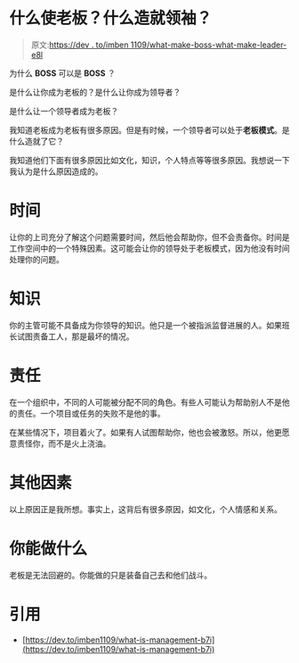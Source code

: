 # 什么使老板？什么造就领袖？

> 原文:[https://dev . to/imben 1109/what-make-boss-what-make-leader-e8l](https://dev.to/imben1109/what-make-boss-what-make-leader-e8l)

为什么 **BOSS** 可以是 **BOSS** ？

是什么让你成为老板的？是什么让你成为领导者？

是什么让一个领导者成为老板？

我知道老板成为老板有很多原因。但是有时候，一个领导者可以处于**老板模式**。是什么造就了它？

我知道他们下面有很多原因比如文化，知识，个人特点等等很多原因。我想说一下我认为是什么原因造成的。

# 时间

让你的上司充分了解这个问题需要时间，然后他会帮助你，但不会责备你。时间是工作空间中的一个特殊因素。这可能会让你的领导处于老板模式，因为他没有时间处理你的问题。

# 知识

你的主管可能不具备成为你领导的知识。他只是一个被指派监督进展的人。如果班长试图责备工人，那是最坏的情况。

# 责任

在一个组织中，不同的人可能被分配不同的角色。有些人可能认为帮助别人不是他的责任。一个项目或任务的失败不是他的事。

在某些情况下，项目着火了。如果有人试图帮助你，他也会被激怒。所以，他更愿意责怪你，而不是火上浇油。

# 其他因素

以上原因正是我所想。事实上，这背后有很多原因，如文化，个人情感和关系。

# 你能做什么

老板是无法回避的。你能做的只是装备自己去和他们战斗。

# 引用

*   [https://dev.to/imben1109/what-is-management-b7i](https://dev.to/imben1109/what-is-management-b7i)